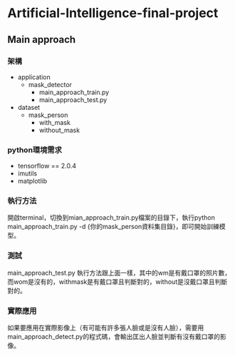 # Artificial-Intelligence-final-project
## Main approach
### 架構
- application
   - mask_detector
      - main_approach_train.py
      - main_approach_test.py
- dataset
   - mask_person
      - with_mask
      - without_mask
### python環境需求
- tensorflow == 2.0.4
- imutils
- matplotlib
### 執行方法
開啟terminal，切換到mian_approach_train.py檔案的目錄下，執行python main_approach_train.py -d {你的mask_person資料集目錄}，即可開始訓練模型。
### 測試
main_approach_test.py
執行方法跟上面一樣，其中的wm是有戴口罩的照片數，而wom是沒有的，withmask是有戴口罩且判斷對的，without是沒戴口罩且判斷對的。
### 實際應用
如果要應用在實際影像上（有可能有許多張人臉或是沒有人臉），需要用main_approach_detect.py的程式碼，會輸出匡出人臉並判斷有沒有戴口罩的影像。
